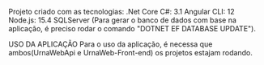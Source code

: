 Projeto criado com as tecnologias:
.Net Core C#: 3.1
Angular CLI: 12
Node.js: 15.4
SQLServer (Para gerar o banco de dados com base na aplicação, é preciso rodar o comando "DOTNET EF DATABASE UPDATE").


USO DA APLICAÇÃO
Para o uso da aplicação, é necessa que ambos(UrnaWebApi e UrnaWeb-Front-end) os projetos estajam rodando.

